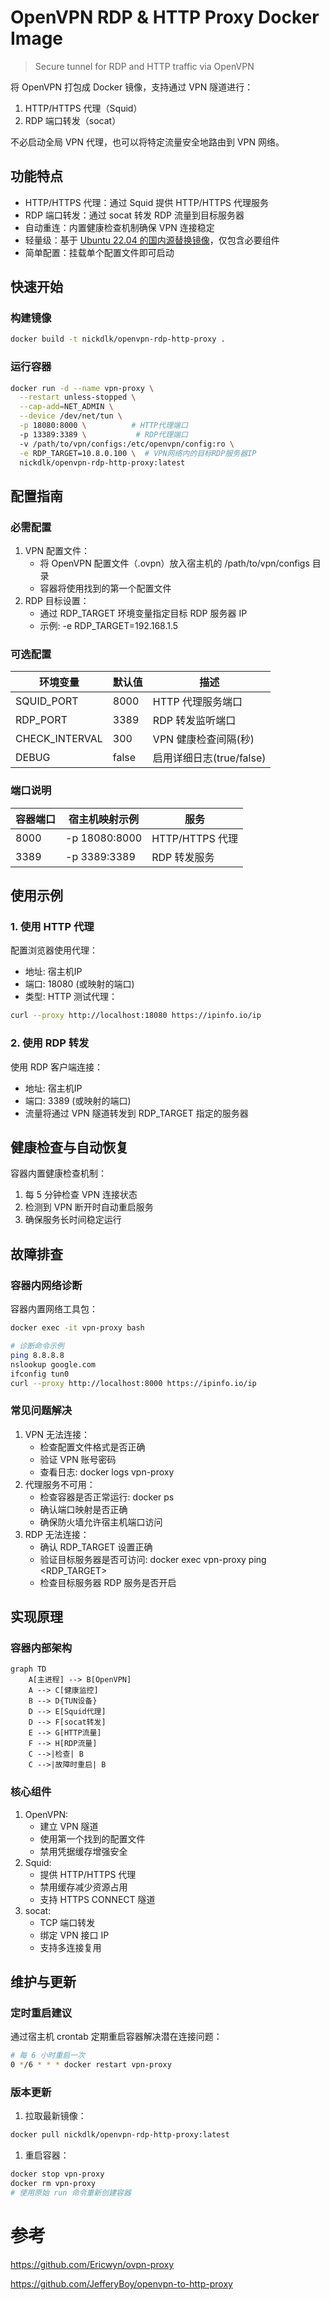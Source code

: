 # OpenVPN RDP & HTTP Proxy Docker Image
> Secure tunnel for RDP and HTTP traffic via OpenVPN

将 OpenVPN 打包成 Docker 镜像，支持通过 VPN 隧道进行：
1. HTTP/HTTPS 代理（Squid）
2. RDP 端口转发（socat）

不必启动全局 VPN 代理，也可以将特定流量安全地路由到 VPN 网络。

## 功能特点
- HTTP/HTTPS 代理：通过 Squid 提供 HTTP/HTTPS 代理服务
- RDP 端口转发：通过 socat 转发 RDP 流量到目标服务器
- 自动重连：内置健康检查机制确保 VPN 连接稳定
- 轻量级：基于 [Ubuntu 22.04 的国内源替换镜像](https://github.com/nickdlkk/ubuntu)，仅包含必要组件
- 简单配置：挂载单个配置文件即可启动

## 快速开始

### 构建镜像

```bash
docker build -t nickdlk/openvpn-rdp-http-proxy .
```

### 运行容器

```bash
docker run -d --name vpn-proxy \
  --restart unless-stopped \
  --cap-add=NET_ADMIN \
  --device /dev/net/tun \
  -p 18080:8000 \          # HTTP代理端口
  -p 13389:3389 \           # RDP代理端口
  -v /path/to/vpn/configs:/etc/openvpn/config:ro \
  -e RDP_TARGET=10.8.0.100 \  # VPN网络内的目标RDP服务器IP
  nickdlk/openvpn-rdp-http-proxy:latest
```

## 配置指南

### 必需配置

1. VPN 配置文件：
    - 将 OpenVPN 配置文件（.ovpn）放入宿主机的 /path/to/vpn/configs 目录
    - 容器将使用找到的第一个配置文件
2. RDP 目标设置：
    - 通过 RDP_TARGET 环境变量指定目标 RDP 服务器 IP
    - 示例: -e RDP_TARGET=192.168.1.5

### 可选配置

|环境变量|默认值|描述|
| ----- | ----- | ----- |
|SQUID_PORT|8000|HTTP 代理服务端口|
|RDP_PORT|3389|RDP 转发监听端口|
|CHECK_INTERVAL|300|VPN 健康检查间隔(秒)|
|DEBUG|false|启用详细日志(true/false)|

### 端口说明

|容器端口|宿主机映射示例|服务|
| ----- | ----- | ----- |
|8000|-p 18080:8000|HTTP/HTTPS 代理|
|3389|-p 3389:3389|RDP 转发服务|

## 使用示例

### 1. 使用 HTTP 代理

配置浏览器使用代理：
- 地址: 宿主机IP
- 端口: 18080 (或映射的端口)
- 类型: HTTP
测试代理：

```bash
curl --proxy http://localhost:18080 https://ipinfo.io/ip
```

### 2. 使用 RDP 转发

使用 RDP 客户端连接：
- 地址: 宿主机IP
- 端口: 3389 (或映射的端口)
- 流量将通过 VPN 隧道转发到 RDP_TARGET 指定的服务器

## 健康检查与自动恢复

容器内置健康检查机制：
1. 每 5 分钟检查 VPN 连接状态
2. 检测到 VPN 断开时自动重启服务
3. 确保服务长时间稳定运行

## 故障排查

### 容器内网络诊断

容器内置网络工具包：
```bash
docker exec -it vpn-proxy bash

# 诊断命令示例
ping 8.8.8.8
nslookup google.com
ifconfig tun0
curl --proxy http://localhost:8000 https://ipinfo.io/ip
```


### 常见问题解决
1. VPN 无法连接：
    - 检查配置文件格式是否正确
    - 验证 VPN 账号密码
    - 查看日志: docker logs vpn-proxy
2. 代理服务不可用：
    - 检查容器是否正常运行: docker ps
    - 确认端口映射是否正确
    - 确保防火墙允许宿主机端口访问
3. RDP 无法连接：
    - 确认 RDP_TARGET 设置正确
    - 验证目标服务器是否可访问: docker exec vpn-proxy ping <RDP_TARGET>
    - 检查目标服务器 RDP 服务是否开启

## 实现原理
### 容器内部架构

```mermaid
graph TD
    A[主进程] --> B[OpenVPN]
    A --> C[健康监控]
    B --> D{TUN设备}
    D --> E[Squid代理]
    D --> F[socat转发]
    E --> G[HTTP流量]
    F --> H[RDP流量]
    C -->|检查| B
    C -->|故障时重启| B
```

### 核心组件
1. OpenVPN:
    - 建立 VPN 隧道
    - 使用第一个找到的配置文件
    - 禁用凭据缓存增强安全
2. Squid:
    - 提供 HTTP/HTTPS 代理
    - 禁用缓存减少资源占用
    - 支持 HTTPS CONNECT 隧道
3. socat:
    - TCP 端口转发
    - 绑定 VPN 接口 IP
    - 支持多连接复用

## 维护与更新

### 定时重启建议

通过宿主机 crontab 定期重启容器解决潜在连接问题：
```bash
# 每 6 小时重启一次
0 */6 * * * docker restart vpn-proxy
```
### 版本更新
1. 拉取最新镜像：
```bash
docker pull nickdlk/openvpn-rdp-http-proxy:latest
```
1. 重启容器：
```bash
docker stop vpn-proxy
docker rm vpn-proxy
# 使用原始 run 命令重新创建容器
```

# 参考

https://github.com/Ericwyn/ovpn-proxy

https://github.com/JefferyBoy/openvpn-to-http-proxy